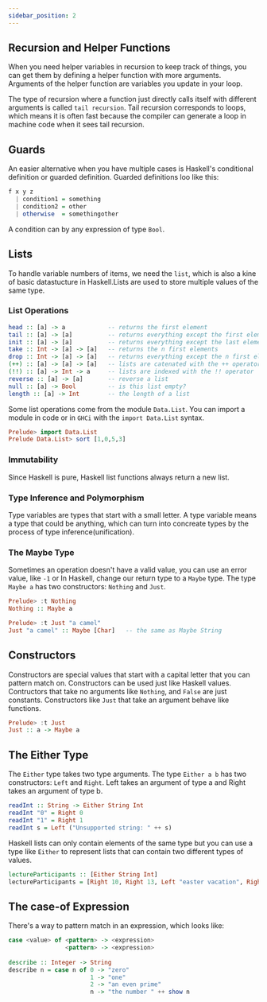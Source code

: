 ```yaml
---
sidebar_position: 2
---
```

## Recursion and Helper Functions

When you need helper variables in recursion to keep track of things, you can get them by defining a helper function with more arguments. Arguments of the helper function are variables you update in your loop.

The type of recursion where a function just directly calls itself with different arguments is called `tail recursion`. Tail recursion corresponds to loops, which means it is often fast because the compiler can generate a loop in machine code when it sees tail recursion.

## Guards

An easier alternative when you have multiple cases is Haskell's conditional definition or guarded definition. Guarded definitions loo like this:

```haskell
f x y z
  | condition1 = something
  | condition2 = other
  | otherwise  = somethingother
```

A condition can by any expression of type `Bool`.

## Lists

To handle variable numbers of items, we need the `list`, which is also a kine of basic datastucture in Haskell.Lists are used to store multiple values of the same type.

### List Operations

```haskell
head :: [a] -> a            -- returns the first element
tail :: [a] -> [a]          -- returns everything except the first element
init :: [a] -> [a]          -- returns everything except the last element
take :: Int -> [a] -> [a]   -- returns the n first elements
drop :: Int -> [a] -> [a]   -- returns everything except the n first elements
(++) :: [a] -> [a] -> [a]   -- lists are catenated with the ++ operator
(!!) :: [a] -> Int -> a     -- lists are indexed with the !! operator
reverse :: [a] -> [a]       -- reverse a list
null :: [a] -> Bool         -- is this list empty?
length :: [a] -> Int        -- the length of a list
```

Some list operations come from the module `Data.List`. You can import a module in code or in `GHCi` with the `import Data.List` syntax.

```haskell
Prelude> import Data.List
Prelude Data.List> sort [1,0,5,3]
```

### Immutability

Since Haskell is pure, Haskell list functions always return a new list.

### Type Inference and Polymorphism

Type variables are types that start with a small letter. A type variable means a type that could be anything, which can turn into concreate types by the process of type inference(unification).

### The Maybe Type

Sometimes an operation doesn't have a valid value, you can use an error value, like `-1` or In Haskell, change our return type to a `Maybe` type. The type `Maybe a` has two constructors: `Nothing` and `Just`.

```haskell
Prelude> :t Nothing
Nothing :: Maybe a

Prelude> :t Just "a camel"
Just "a camel" :: Maybe [Char]   -- the same as Maybe String
```

## Constructors

Constructors are special values that start with a capital letter that you can pattern match on. Constructors can be used just like Haskell values. Contructors that take no arguments like `Nothing`, and `False` are just constants. Constructors like `Just` that take an argument behave like functions.

```haskell
Prelude> :t Just
Just :: a -> Maybe a
```

## The Either Type

The `Either` type takes two type arguments. The type `Either a b` has two constructors: `Left` and `Right`. Left takes an argument of type a and Right takes an argument of type b. 

```haskell
readInt :: String -> Either String Int
readInt "0" = Right 0
readInt "1" = Right 1
readInt s = Left ("Unsupported string: " ++ s)
```

Haskell lists can only contain elements of the same type but you can use a type like `Either` to represent lists that can contain two different types of values.

```haskell
lectureParticipants :: [Either String Int]
lectureParticipants = [Right 10, Right 13, Left "easter vacation", Right 17, Left "lecturer was sick", Right 3]
```

## The case-of Expression

There's a way to pattern match in an expression, which looks like:

```haskell
case <value> of <pattern> -> <expression>
                <pattern> -> <expression>
                
describe :: Integer -> String
describe n = case n of 0 -> "zero"
                       1 -> "one"
                       2 -> "an even prime"
                       n -> "the number " ++ show n                
```

